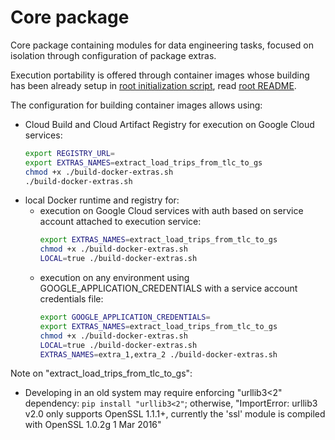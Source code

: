 # Core package

Core package containing modules for data engineering tasks, focused on isolation through configuration of package extras.

Execution portability is offered through container images whose building has been already setup in [root initialization script](/init-env.sh), read [root README](/README.md).

The configuration for building container images allows using:
- Cloud Build and Cloud Artifact Registry for execution on Google Cloud services:
    ```bash
    export REGISTRY_URL=
    export EXTRAS_NAMES=extract_load_trips_from_tlc_to_gs
    chmod +x ./build-docker-extras.sh
    ./build-docker-extras.sh
    ```
- local Docker runtime and registry for:
    - execution on Google Cloud services with auth based on service account attached to execution service:
        ```bash
        export EXTRAS_NAMES=extract_load_trips_from_tlc_to_gs
        chmod +x ./build-docker-extras.sh
        LOCAL=true ./build-docker-extras.sh
        ```
    - execution on any environment using GOOGLE_APPLICATION_CREDENTIALS with a service account credentials file:
        ```bash
        export GOOGLE_APPLICATION_CREDENTIALS=
        export EXTRAS_NAMES=extract_load_trips_from_tlc_to_gs
        chmod +x ./build-docker-extras.sh
        LOCAL=true ./build-docker-extras.sh
        EXTRAS_NAMES=extra_1,extra_2 ./build-docker-extras.sh
        ```

Note on "extract_load_trips_from_tlc_to_gs":
- Developing in an old system may require enforcing "urllib3<2" dependency: `pip install "urllib3<2"`; otherwise, "ImportError: urllib3 v2.0 only supports OpenSSL 1.1.1+, currently the 'ssl' module is compiled with OpenSSL 1.0.2g 1 Mar 2016"
